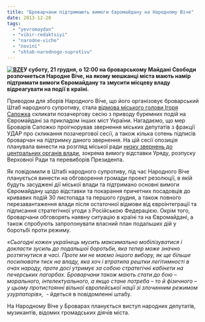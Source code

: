 ```yaml
---
title: "Броварчани підтримають вимоги Євромайдану на Народному Віче"
date: 2013-12-20
tags: 
  - "yevromaydan"
  - "vibir-redaktsiyi"
  - "narodne-viche"
  - "novini"
  - "shtab-narodnogo-suprotivu"
---
```


**[![BZE](https://mpz.brovary.org/wp-content/uploads/2013/12/BZE.jpg)](https://mpz.brovary.org/wp-content/uploads/2013/12/BZE.jpg)У суботу, 21 грудня, о 12:00 на броварському Майдані Свободи розпочнеться Народне Віче, на якому мешканці міста мають намір підтримати вимоги Євромайдану та змусити місцеву владу відреагувати на події в країні.**

Приводом для зборів Народного Віче, що його організовує броварський Штаб народного супротиву, стала [відмова міського голови Ігоря Сапожка](https://mpz.brovary.org/brovarchan-klichut-na-narodne-viche/) скликати позачергову сесію з приводу буремних подій на Євромайдані за прикладом інших міст України. Нагадаємо, що мер Броварів Сапожко проігнорував звернення міських депутатів з фракції УДАР про скликання позачергової сесії, а також кілька сотень підписів броварчан на підтримку даного звернення. На цій сесії опозиція планувала винести на розгляд міської ради [низку звернень до центральних органів влади](https://mpz.brovary.org/miska-vlada-maye-negayno-dati-otsinku-podiyam-v-krayini/), зокрема вимогу відставки Уряду, розпуску Верховної Ради та перевиборів Президента.

Як повідомили в Штабі народного супротиву, під час Народного Віче планується винести на обговорення громади проект резолюції, в якій будуть засуджені дії міської влади та підтримано основні вимоги Євромайдану щодо відставки та покарання причетних посадовців до кривавих подій 30 листопада та першого грудня, а також повного перезавантаження влади після остаточної відмови від євроінтеграції та підписання стратегічної угоди з Російською Федерацією. Окрім того, броварчани обговорять наявну ситуацію в країні та на Євромайдані, а також спробують запропонувати власний план подальших дій у боротьбі проти режиму.

_«Сьогодні кожен українець мусить максимально мобілізуватися і докласти зусиль до подальшої боротьби, яка тепер може значно розтягнутися в часі. Проте ми не маємо іншого вибору, як ще більше посилювати тиск на владу, яка хоч і втратила рештки легітимності в очах народу, проте досі утримує за собою стратегічні кабінети на печерських пагорбах. Броварчани також мають стати до бою – морального, інтелектуального, а якщо стане потреба – то й фізичного – у цьому протистоянні вільної європейської нації зі злочинним режимом узурпаторів»,_  - йдеться в повідомленні штабу.

На Народному Віче у Броварах планується виступ народних депутатів, музикантів, відомих громадських діячів міста.
